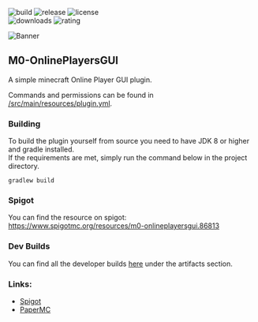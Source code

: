 <!-- Variables -->

[resourceId]: 86813

[banner]: https://i.imgur.com/IufJw5D.png
[ratingImage]: https://img.shields.io/badge/dynamic/json.svg?color=brightgreen&label=rating&query=%24.rating.average&suffix=%20%2F%205&url=https%3A%2F%2Fapi.spiget.org%2Fv2%2Fresources%2F86813
[buildImage]: https://github.com/M0diis/M0-OnlinePlayersGUI/workflows/Java%20CI%20with%20Gradle/badge.svg
[releaseImage]: https://img.shields.io/github/v/release/M0diis/M0-OnlinePlayersGUI.svg?label=github%20release
[downloadsImage]: https://img.shields.io/badge/dynamic/json.svg?color=brightgreen&label=downloads%20%28spigotmc.org%29&query=%24.downloads&url=https%3A%2F%2Fapi.spiget.org%2Fv2%2Fresources%2F86813
[licenseImage]: https://img.shields.io/github/license/M0diis/M0-OnlinePlayersGUI.svg

<!-- End of variables block -->

![build][buildImage] ![release][releaseImage] ![license][licenseImage]  
![downloads][downloadsImage] ![rating][ratingImage]

![Banner][banner]

## M0-OnlinePlayersGUI
A simple minecraft Online Player GUI plugin.  

Commands and permissions can be found in [/src/main/resources/plugin.yml](https://github.com/M0diis/M0-OnlinePlayersGUI/blob/main/src/main/resources/plugin.yml).

### Building

To build the plugin yourself from source you need to have JDK 8 or higher and gradle installed.  
If the requirements are met, simply run the command below in the project directory.

```
gradlew build
```

### Spigot

You can find the resource on spigot:  
https://www.spigotmc.org/resources/m0-onlineplayersgui.86813

### Dev Builds

You can find all the developer builds [here](https://github.com/M0diis/M0-OnlinePlayersGUI/actions) under the artifacts section.

### Links:

- [Spigot](https://www.spigotmc.org/)
- [PaperMC](https://papermc.io/)
